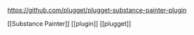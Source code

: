 
https://github.com/plugget/plugget-substance-painter-plugin

[[Substance Painter]]
[[plugin]]
[[plugget]]